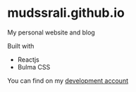 # mudssrali.github.io

My personal website and blog

Built with

- Reactjs
- Bulma CSS

You can find on my [development account](https://github.com/mudassar045)